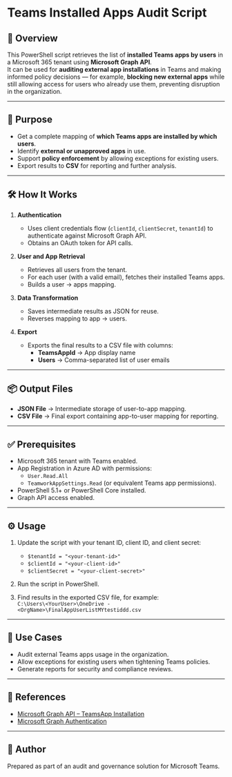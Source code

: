 # Teams Installed Apps Audit Script

## 📄 Overview
This PowerShell script retrieves the list of **installed Teams apps by users** in a Microsoft 365 tenant using **Microsoft Graph API**.  
It can be used for **auditing external app installations** in Teams and making informed policy decisions — for example, **blocking new external apps** while still allowing access for users who already use them, preventing disruption in the organization.

---

## 🚀 Purpose
- Get a complete mapping of **which Teams apps are installed by which users**.
- Identify **external or unapproved apps** in use.
- Support **policy enforcement** by allowing exceptions for existing users.
- Export results to **CSV** for reporting and further analysis.

---

## 🛠️ How It Works
1. **Authentication**  
   - Uses client credentials flow (`clientId`, `clientSecret`, `tenantId`) to authenticate against Microsoft Graph API.  
   - Obtains an OAuth token for API calls.  

2. **User and App Retrieval**  
   - Retrieves all users from the tenant.  
   - For each user (with a valid email), fetches their installed Teams apps.  
   - Builds a user → apps mapping.  

3. **Data Transformation**  
   - Saves intermediate results as JSON for reuse.  
   - Reverses mapping to app → users.  

4. **Export**  
   - Exports the final results to a CSV file with columns:  
     - **TeamsAppId** → App display name  
     - **Users** → Comma-separated list of user emails  

---

## 📦 Output Files
- **JSON File** → Intermediate storage of user-to-app mapping.  
- **CSV File** → Final export containing app-to-user mapping for reporting.  

---

## ✅ Prerequisites
- Microsoft 365 tenant with Teams enabled.  
- App Registration in Azure AD with permissions:  
  - `User.Read.All`  
  - `TeamworkAppSettings.Read` (or equivalent Teams app permissions).  
- PowerShell 5.1+ or PowerShell Core installed.  
- Graph API access enabled.  

---

## ⚙️ Usage
1. Update the script with your tenant ID, client ID, and client secret:  
   - `$tenantId = "<your-tenant-id>"`  
   - `$clientId = "<your-client-id>"`  
   - `$clientSecret = "<your-client-secret>"`  

2. Run the script in PowerShell.  
3. Find results in the exported CSV file, for example:  
   `C:\Users\<YourUser>\OneDrive - <OrgName>\FinalAppUserListMYtestiddd.csv`  

---

## 📧 Use Cases
- Audit external Teams apps usage in the organization.  
- Allow exceptions for existing users when tightening Teams policies.  
- Generate reports for security and compliance reviews.  

---

## 🔗 References
- [Microsoft Graph API – TeamsApp Installation](https://learn.microsoft.com/en-us/graph/api/resources/teamsappinstallation?view=graph-rest-1.0)  
- [Microsoft Graph Authentication](https://learn.microsoft.com/en-us/graph/auth-v2-service)  

---

## 📝 Author
Prepared as part of an audit and governance solution for Microsoft Teams.
